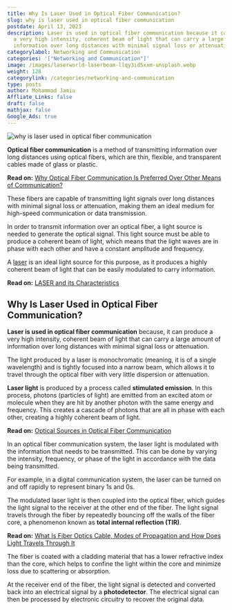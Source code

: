 ```yaml
---
title: Why Is Laser Used in Optical Fiber Communication?
slug: why is laser used in optical fiber communication
postdate: April 13, 2023
description: Laser is used in optical fiber communication because it can produce
  a very high intensity, coherent beam of light that can carry a large amount of
  information over long distances with minimal signal loss or attenuation.
categorylabel: Networking and Communication
categories: '["Networking and Communication"]'
image: /images/laserworld-laserbeam-llqy3id5xxm-unsplash.webp
weight: 128
categorylink: /categories/networking-and-communication
type: posts
author: Mohammad Jamiu
Affliate_Links: false
draft: false
mathjax: false
Google_Ads: true
---
```

![why is laser used in optical fiber communication](/images/laserworld-laserbeam-llqy3id5xxm-unsplash.webp "why is laser used in optical fiber communication")

**Optical fiber communication** is a method of transmitting information over long distances using optical fibers, which are thin, flexible, and transparent cables made of glass or plastic. 

**Read on:** [Why Optical Fiber Communication Is Preferred Over Other Means of Communication?](/networking/why-optical-fiber-communication-is-prefered/)

These fibers are capable of transmitting light signals over long distances with minimal signal loss or attenuation, making them an ideal medium for high-speed communication or data transmission.

In order to transmit information over an optical fiber, a light source is needed to generate the optical signal. This light source must be able to produce a coherent beam of light, which means that the light waves are in phase with each other and have a constant amplitude and frequency. 

A [laser](/networking/characteristics-of-laser/) is an ideal light source for this purpose, as it produces a highly coherent beam of light that can be easily modulated to carry information.

**Read on:** [LASER and its Characteristics](/networking/characteristics-of-laser/)

## Why Is Laser Used in Optical Fiber Communication?

**Laser is used in optical fiber communication** because, it can produce a very high intensity, coherent beam of light that can carry a large amount of information over long distances with minimal signal loss or attenuation. 

The light produced by a laser is monochromatic (meaning, it is of a single wavelength) and is tightly focused into a narrow beam, which allows it to travel through the optical fiber with very little dispersion or attenuation.

**Laser light** is produced by a process called **stimulated emission**. In this process, photons (particles of light) are emitted from an excited atom or molecule when they are hit by another photon with the same energy and frequency. This creates a cascade of photons that are all in phase with each other, creating a highly coherent beam of light.

**Read on:** [Optical Sources in Optical Fiber Communication](/networking/optical-sources-in-optical-fiber-communication/)

In an optical fiber communication system, the laser light is modulated with the information that needs to be transmitted. This can be done by varying the intensity, frequency, or phase of the light in accordance with the data being transmitted. 

For example, in a digital communication system, the laser can be turned on and off rapidly to represent binary 1s and 0s.

The modulated laser light is then coupled into the optical fiber, which guides the light signal to the receiver at the other end of the fiber. The light signal travels through the fiber by repeatedly bouncing off the walls of the fiber core, a phenomenon known as **total internal reflection (TIR)**.

**Read on:** [What Is Fiber Optics Cable, Modes of Propagation and How Does Light Travels Through It](/networking/what-is-fiber-optics-cable-and-how-does-light-travels-through-it/)

The fiber is coated with a cladding material that has a lower refractive index than the core, which helps to confine the light within the core and minimize loss due to scattering or absorption.

At the receiver end of the fiber, the light signal is detected and converted back into an electrical signal by a **photodetector**. The electrical signal can then be processed by electronic circuitry to recover the original data.